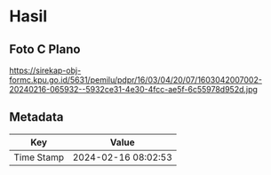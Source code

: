 # Hasil

## Foto C Plano

https://sirekap-obj-formc.kpu.go.id/5631/pemilu/pdpr/16/03/04/20/07/1603042007002-20240216-065932--5932ce31-4e30-4fcc-ae5f-6c55978d952d.jpg


## Metadata

| Key        | Value               |
| ---------- | ------------------- |
| Time Stamp | 2024-02-16 08:02:53 |



